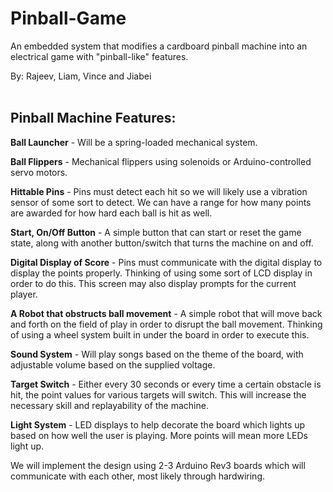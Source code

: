 # Pinball-Game
An embedded system that modifies a cardboard pinball machine into an electrical game with "pinball-like" features. <br>

By: Rajeev, Liam, Vince and Jiabei <br><br>

## Pinball Machine Features:

**Ball Launcher** - Will be a spring-loaded mechanical system.

**Ball Flippers** -  Mechanical flippers using solenoids or Arduino-controlled servo motors.

**Hittable Pins** - Pins must detect each hit so we will likely use a vibration sensor of some sort to detect. We can have a range for how many points are awarded for how hard each ball is hit as well.

**Start, On/Off Button** - A simple button that can start or reset the game state, along with another button/switch that turns the machine on and off.

**Digital Display of Score** - Pins must communicate with the digital display to display the points properly. Thinking of using some sort of LCD display in order to do this. This screen may also display prompts for the current player.

**A Robot that obstructs ball movement** - A simple robot that will move back and forth on the field of play in order to disrupt the ball movement. Thinking of using a wheel system built in under the board in order to execute this. 

**Sound System** - Will play songs based on the theme of the board, with adjustable volume based on the supplied voltage.

**Target Switch** - Either every 30 seconds or every time a certain obstacle is hit, the point values for various targets will switch. This will increase the necessary skill and replayability of the machine.

**Light System** - LED displays to help decorate the board which lights up based on how well the user is playing. More points will mean more LEDs light up. 

We will implement the design using 2-3 Arduino Rev3 boards which will communicate with each other, most likely through hardwiring.

